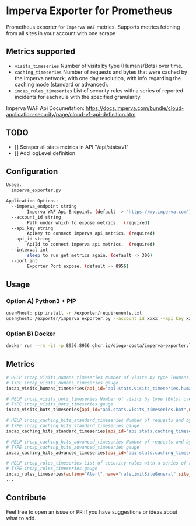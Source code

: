 # Imperva Exporter for Prometheus

Prometheus exporter for `Imperva WAF` metrics.
Supports metrics fetching from all sites in your account with one scrape

## Metrics supported

- `visits_timeseries` Number of visits by type (Humans/Bots) over time.
- `caching_timeseries` Number of requests and bytes that were cached by the Imperva network, with one day resolution, with info regarding the caching mode (standard or advanced).
- `incap_rules_timeseries` List of security rules with a series of reported incidents for each rule with the specified granularity.

Imperva WAF Api Documetation: https://docs.imperva.com/bundle/cloud-application-security/page/cloud-v1-api-definition.htm

## TODO

- [] Scraper all stats metrics in API "/api/stats/v1"
- [] Add logLevel definition

## Configuration

```sh
Usage:
  imperva_exporter.py

Application Options:
  --imperva_endpoint string
        Imperva WAF Api Endpoint. (default -> "https://my.imperva.com")
  --account_id string
        Path under which to expose metrics.  (required)
  --api_key string
        ApiKey to connect imperva api metrics. (required)
  --api_id string
        ApiId to connect imperva api metrics.  (required) 
  --interval int
        sleep to run get metrics again. (default -> 300)
  --port int
        Exporter Port expose. (default -> 8956)
```

## Usage

### Option A) Python3 + PIP

```sh
user@host: pip install -r /exporter/requirements.txt
user@host: /exporter/imperva_exporter.py --account_id xxxx --api_key xxxxxx --api_id xxxxx --interval 60
```

### Option B) Docker

```sh
docker run --rm -it -p 8956:8956 ghcr.io/diogo-costa/imperva-exporter:latest /app/imperva_exporter.py --account_id xxxx --api_key xxxxxx --api_id xxxxx --interval 60
```

## Metrics

```sh
# HELP incap_visits_humans_timeseries Number of visits by type (Humans) over time.
# TYPE incap_visits_humans_timeseries gauge
incap_visits_humans_timeseries{api_id="api.stats.visits_timeseries.human",name="Human visits",site_name="xxx.xxx.xxx"} xx

# HELP incap_visits_bots_timeseries Number of visits by type (Bots) over time.
# TYPE incap_visits_bots_timeseries gauge
incap_visits_bots_timeseries{api_id="api.stats.visits_timeseries.bot",name="Bot visits",site_name="xxx.xxx.xxx"} xx

# HELP incap_caching_hits_standard_timeseries Number of requests and bytes that were cached by the Imperva network, with one day resolution, with info regarding the caching mode (standard).
# TYPE incap_caching_hits_standard_timeseries gauge
incap_caching_hits_standard_timeseries{api_id="api.stats.caching_timeseries.hits.standard",name="Standard Requests Caching",site_name="xxx.xxx.xxx"} xx

# HELP incap_caching_hits_advanced_timeseries Number of requests and bytes that were cached by the Imperva network, with one day resolution, with info regarding the caching mode (advanced).
# TYPE incap_caching_hits_advanced_timeseries gauge
incap_caching_hits_advanced_timeseries{api_id="api.stats.caching_timeseries.bytes.standard",name="Standard Bandwidth Caching",site_name="xxx.xxx.xxx"} xx

# HELP incap_rules_timeseries List of security rules with a series of reported incidents for each rule with the specified granularity.
# TYPE incap_rules_timeseries gauge
incap_rules_timeseries{action="Alert",name="rateLimitSiteGeneral",site_name="xxx.xxx.xxx"} xx
...
```

## Contribute

Feel free to open an issue or PR if you have suggestions or ideas about what to add.
